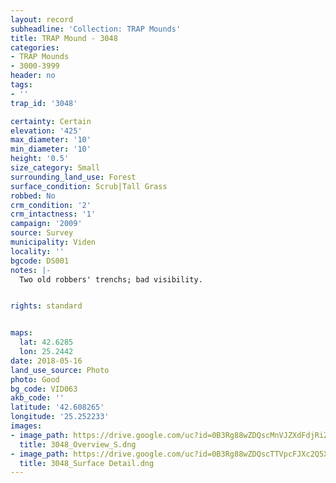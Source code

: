```yaml
---
layout: record
subheadline: 'Collection: TRAP Mounds'
title: TRAP Mound - 3048
categories:
- TRAP Mounds
- 3000-3999
header: no
tags:
- ''
trap_id: '3048'

certainty: Certain
elevation: '425'
max_diameter: '10'
min_diameter: '10'
height: '0.5'
size_category: Small
surrounding_land_use: Forest
surface_condition: Scrub|Tall Grass
robbed: No
crm_condition: '2'
crm_intactness: '1'
campaign: '2009'
source: Survey
municipality: Viden
locality: ''
bgcode: DS001
notes: |-
  Two old robbers' trenchs; bad visibility.


rights: standard


maps:
  lat: 42.6285
  lon: 25.2442
date: 2018-05-16
land_use_source: Photo
photo: Good
bg_code: VID063
akb_code: ''
latitude: '42.608265'
longitude: '25.252233'
images:
- image_path: https://drive.google.com/uc?id=0B3Rg88wZDQscMnVJZXdFdjRiZ0U
  title: 3048_Overview_S.dng
- image_path: https://drive.google.com/uc?id=0B3Rg88wZDQscTTVpcFJXc2Q5X1k
  title: 3048_Surface Detail.dng
---
```


